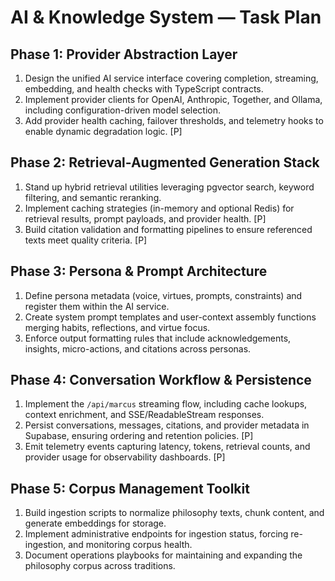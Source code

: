 # AI & Knowledge System — Task Plan

## Phase 1: Provider Abstraction Layer
1. Design the unified AI service interface covering completion, streaming, embedding, and health checks with TypeScript contracts.
2. Implement provider clients for OpenAI, Anthropic, Together, and Ollama, including configuration-driven model selection.
3. Add provider health caching, failover thresholds, and telemetry hooks to enable dynamic degradation logic. [P]

## Phase 2: Retrieval-Augmented Generation Stack
1. Stand up hybrid retrieval utilities leveraging pgvector search, keyword filtering, and semantic reranking.
2. Implement caching strategies (in-memory and optional Redis) for retrieval results, prompt payloads, and provider health. [P]
3. Build citation validation and formatting pipelines to ensure referenced texts meet quality criteria. [P]

## Phase 3: Persona & Prompt Architecture
1. Define persona metadata (voice, virtues, prompts, constraints) and register them within the AI service.
2. Create system prompt templates and user-context assembly functions merging habits, reflections, and virtue focus.
3. Enforce output formatting rules that include acknowledgements, insights, micro-actions, and citations across personas.

## Phase 4: Conversation Workflow & Persistence
1. Implement the `/api/marcus` streaming flow, including cache lookups, context enrichment, and SSE/ReadableStream responses.
2. Persist conversations, messages, citations, and provider metadata in Supabase, ensuring ordering and retention policies. [P]
3. Emit telemetry events capturing latency, tokens, retrieval counts, and provider usage for observability dashboards. [P]

## Phase 5: Corpus Management Toolkit
1. Build ingestion scripts to normalize philosophy texts, chunk content, and generate embeddings for storage.
2. Implement administrative endpoints for ingestion status, forcing re-ingestion, and monitoring corpus health.
3. Document operations playbooks for maintaining and expanding the philosophy corpus across traditions.
